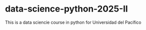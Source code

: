 # data-science-python-2025-II
This is a data sciencie course in python for Universidad del Pacífico
